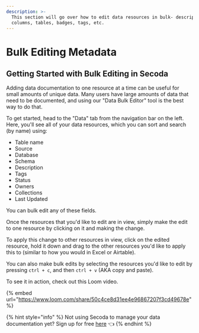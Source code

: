 ```yaml
---
description: >-
  This section will go over how to edit data resources in bulk- descriptions,
  columns, tables, badges, tags, etc.
---
```


# Bulk Editing Metadata

## **Getting Started with Bulk Editing in Secoda** <a href="#h_3a4bfd6458" id="h_3a4bfd6458"></a>

Adding data documentation to one resource at a time can be useful for small amounts of unique data. Many users have large amounts of data that need to be documented, and using our "Data Bulk Editor" tool is the best way to do that.&#x20;

To get started, head to the "Data" tab from the navigation bar on the left. Here, you'll see all of your data resources, which you can sort and search (by name) using:

* Table name&#x20;
* Source
* Database
* Schema
* Description
* Tags
* Status&#x20;
* Owners
* Collections
* Last Updated

You can bulk edit any of these fields.

Once the resources that you'd like to edit are in view, simply make the edit to one resource by clicking on it and making the change.&#x20;

To apply this change to other resources in view, click on the edited resource, hold it down and drag to the other resources you'd like to apply this to (similar to how you would in Excel or Airtable).&#x20;

You can also make bulk edits by selecting the resources you'd like to edit by pressing `ctrl + c`, and then `ctrl + v` (AKA copy and paste).&#x20;

To see it in action, check out this Loom video.

{% embed url="https://www.loom.com/share/50c4ce8d31ee4e96867207f3cd49678e" %}

{% hint style="info" %}
Not using Secoda to manage your data documentation yet? Sign up for free [here](https://app.secoda.co/auth/realms/master/protocol/openid-connect/registrations?clie\[%E2%80%A6]openid%20email\&redirect\_uri=https://app.secoda.co\&kc\_locale=en) 👈
{% endhint %}
